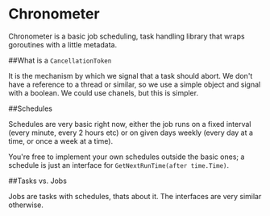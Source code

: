 Chronometer
===========

Chronometer is a basic job scheduling, task handling library that wraps goroutines with a little metadata.

##What is a `CancellationToken`

It is the mechanism by which we signal that a task should abort. We don't have a reference to a thread or similar, so we use a simple object and signal with a boolean. We could use chanels, but this is simpler. 

##Schedules

Schedules are very basic right now, either the job runs on a fixed interval (every minute, every 2 hours etc) or on given days weekly (every day at a time, or once a week at a time).

You're free to implement your own schedules outside the basic ones; a schedule is just an interface for `GetNextRunTime(after time.Time)`.

##Tasks vs. Jobs

Jobs are tasks with schedules, thats about it. The interfaces are very similar otherwise. 